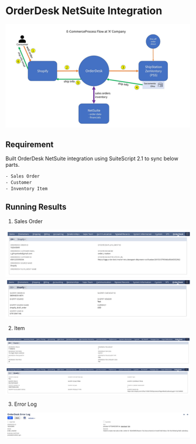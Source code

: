 # OrderDesk NetSuite Integration

![demo](/images/port_screen_od_1.jpg)

## Requirement

Built OrderDesk NetSuite integration using SuiteScript 2.1 to sync below parts.
   ```bash
   - Sales Order
   - Customer
   - Inventory Item
   ```

## Running Results

1. Sales Order

![so_od](/images/od_so_od.png)
![so_sh](/images/od_so_shopify.png)

2. Item

![item_od](/images/od_item_od.png)
![item_sh](/images/od_item_shopify.png)

3. Error Log

![err_log](/images/od_err_log.png)
